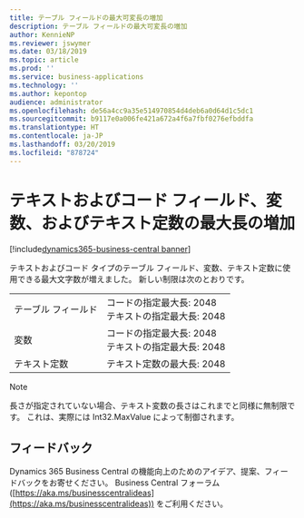 ```yaml
---
title: テーブル フィールドの最大可変長の増加
description: テーブル フィールドの最大可変長の増加
author: KennieNP
ms.reviewer: jswymer
ms.date: 03/18/2019
ms.topic: article
ms.prod: ''
ms.service: business-applications
ms.technology: ''
ms.author: kepontop
audience: administrator
ms.openlocfilehash: de56a4cc9a35e514970854d4deb6a0d64d1c5dc1
ms.sourcegitcommit: b9117e0a006fe421a672a4f6a7fbf0276efbddfa
ms.translationtype: HT
ms.contentlocale: ja-JP
ms.lasthandoff: 03/20/2019
ms.locfileid: "878724"
---
```

# <a name="increased-maximum-length-of-text-and-code-fields-variables-and-text-constants"></a>テキストおよびコード フィールド、変数、およびテキスト定数の最大長の増加

[!include[dynamics365-business-central banner](../includes/dynamics365-business-central.md)]

テキストおよびコード タイプのテーブル フィールド、変数、テキスト定数に使用できる最大文字数が増えました。 新しい制限は次のとおりです。

|  |  |
|--|--|
|テーブル フィールド|コードの指定最大長: 2048<br />テキストの指定最大長: 2048|
|変数|コードの指定最大長: 2048<br />テキストの指定最大長: 2048|
|テキスト定数|テキスト定数の最大長: 2048|

> [!NOTE]
> 長さが指定されていない場合、テキスト変数の長さはこれまでと同様に無制限です。 これは、実際には Int32.MaxValue によって制御されます。

## <a name="tell-us-what-you-think"></a>フィードバック
Dynamics 365 Business Central の機能向上のためのアイデア、提案、フィードバックをお寄せください。 Business Central フォーラム ([https://aka.ms/businesscentralideas](https://aka.ms/businesscentralideas)) をご利用ください。
